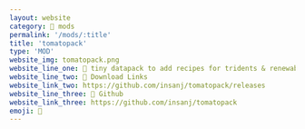 ```yaml
---
layout: website
category: 👾 mods
permalink: '/mods/:title'
title: 'tomatopack'
type: 'MOD'
website_img: tomatopack.png
website_line_one: 🍅 tiny datapack to add recipes for tridents & renewable elytra
website_line_two: 🚀 Download Links
website_link_two: https://github.com/insanj/tomatopack/releases
website_line_three: 👾 Github
website_link_three: https://github.com/insanj/tomatopack
emoji: 🍅
---
```

